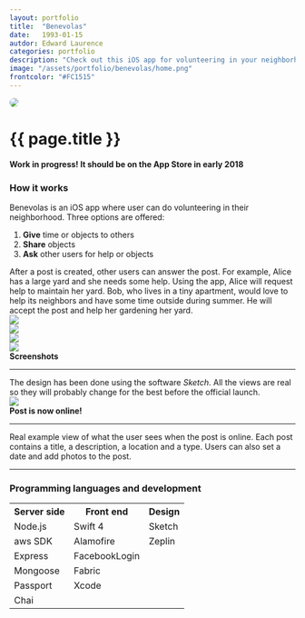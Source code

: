 ```yaml
---
layout: portfolio
title:  "Benevolas"
date:   1993-01-15
autdor: Edward Laurence
categories: portfolio
description: "Check out this iOS app for volunteering in your neighborhood. "
image: "/assets/portfolio/benevolas/home.png"
frontcolor: "#FC1515"
---
```



<div class="wrapper">
	<img src="/assets/portfolio/benevolas/front.png" class="medium-img with-shadow" style="border-radius: 20px;" >

<h1>{{ page.title }}</h1>

<b class="status"> Work in progress! It should be on the App Store in early 2018</b>

<h3>How it works</h3>

Benevolas is an iOS app where user can do volunteering in their neighborhood. Three options are offered: 
<ol>
  <li><b>Give</b> time or objects to others</li>
  <li><b>Share</b> objects</li>
  <li><b>Ask</b> other users for help or objects</li>
</ol>
After a post is created, other users can answer the post. For example, Alice has a large yard and she needs some help. Using the app, Alice will request help to maintain her yard. Bob, who lives in a tiny apartment, would love to help its neighbors and have some time outside during summer. He will accept the post and help her gardening her yard.
</div>

<div class="container">

<div class="screenshots-container">
<div class="row">
	<div class="col-sm-3 col-xs-6 screenshot-image ">
		<img class="with-shadow" src="/assets/portfolio/benevolas/screenshot2.png" >	
	</div>
	<div class="col-sm-3 col-xs-6 screenshot-image ">
		<img class="with-shadow" src="/assets/portfolio/benevolas/screenshot3.png" >	
	</div>
	<div class="col-sm-3 col-xs-6 screenshot-image ">
		<img class="with-shadow" src="/assets/portfolio/benevolas/screenshot4.png" >	
	</div>
	<div class="col-sm-3 col-xs-6 screenshot-image ">
		<img class="with-shadow" src="/assets/portfolio/benevolas/screenshot5.png" >	
	</div>
	<div class="col-md-6 screenshot-meta">
			<b>Screenshots</b>
			<hr class="small-line">
			<span class="screenshot-subtitle">The design has been done using the software <i>Sketch</i>. All the views are real so they will probably change for the best before the official launch.</span>
		</div>
</div>
</div>


<div class="screenshots-container">
	<div class="row">
		<div class="col-md-6 screenshot-image">
			<img src="/assets/portfolio/benevolas/screenshot1.png" class="with-shadow" style="max-height: 600px; width: auto;">	
		</div>
		<div class="col-md-6 screenshot-meta">
			<b>Post is now online!</b>
			<hr class="small-line">
			<span class="screenshot-subtitle">Real example view of what the user sees when the post is online. Each post contains a title, a description, a location and a type. Users can also set a date and add photos to the post.</span>
		</div>
	</div>
</div>

<hr>
</div>


<div class="wrapper">

<h3>Programming languages and development</h3>
<table cellspacing="0" cellpadding="0" class="table-about">
  <tr>
    <th>Server side</th> <th>Front end</th> <th>Design</th>
  </tr>
  <tr>
  	<td>Node.js</td><td>Swift 4</td><td>Sketch</td>
  </tr>
  <tr>
  	<td>aws SDK</td><td>Alamofire</td><td>Zeplin</td>
  </tr>
  <tr>
  	<td>Express</td><td>FacebookLogin</td>
  </tr>
  <tr>
  	<td>Mongoose</td><td>Fabric</td>
  </tr>
  <tr>
  	<td>Passport</td><td>Xcode</td>
  </tr>
  <tr>
  	<td>Chai</td>
  </tr>
</table>
</div>


